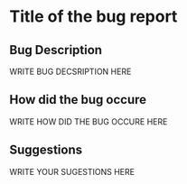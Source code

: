 # Title of the bug report

## Bug Description

WRITE BUG DECSRIPTION HERE

## How did the bug occure

WRITE HOW DID THE BUG OCCURE HERE

## Suggestions
WRITE YOUR SUGESTIONS HERE
